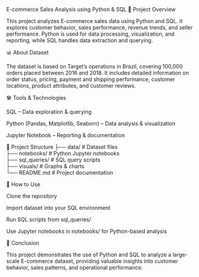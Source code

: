 E-commerce Sales Analysis using Python & SQL
📌 Project Overview

This project analyzes E-commerce sales data using Python and SQL. It explores customer behavior, sales performance, revenue trends, and seller performance. Python is used for data processing, visualization, and reporting, while SQL handles data extraction and querying.

📊 About Dataset

The dataset is based on Target’s operations in Brazil, covering 100,000 orders placed between 2016 and 2018. It includes detailed information on order status, pricing, payment and shipping performance, customer locations, product attributes, and customer reviews.

🛠️ Tools & Technologies

SQL – Data exploration & querying

Python (Pandas, Matplotlib, Seaborn) – Data analysis & visualization

Jupyter Notebook – Reporting & documentation

📁 Project Structure
├── data/               # Dataset files  
├── notebooks/          # Python Jupyter notebooks  
├── sql_queries/        # SQL query scripts  
├── visuals/            # Graphs & charts  
└── README.md           # Project documentation  

🚀 How to Use

Clone the repository

Import dataset into your SQL environment

Run SQL scripts from sql_queries/

Use Jupyter notebooks in notebooks/ for Python-based analysis

🎯 Conclusion

This project demonstrates the use of Python and SQL to analyze a large-scale E-commerce dataset, providing valuable insights into customer behavior, sales patterns, and operational performance.
